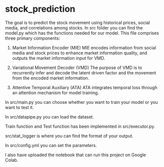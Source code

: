 # stock_prediction
The goal is to predict the stock movement using historical prices, social media, and correlations among stocks. 
In src folder you can find the model.py which has the functions needed for our model.
This file comprises three primary components:
1. Market Information Encoder (MIE) 
MIE encodes information from social media and stock prices to enhance market information quality, and outputs the market information input for VMD.

2. Variational Movement Decoder (VMD)
The purpose of VMD is to recurrently infer and decode the latent driven factor and the movement from the encoded market information.

3. Attentive Temporal Auxiliary (ATA) 
ATA integrates temporal loss through an attention mechanism for model training.

In src/main.py you can choose whether you want to train your model or you want to test it.

In src/datapipe.py you can load the dataset.

Train function and Test function has been implemented in src/executor.py.

src/stat_logger is where you can find the format of your output.

In src/config.yml you can set the parameters.

I also have uploaded the notebook that can run this project on Google Colab.

